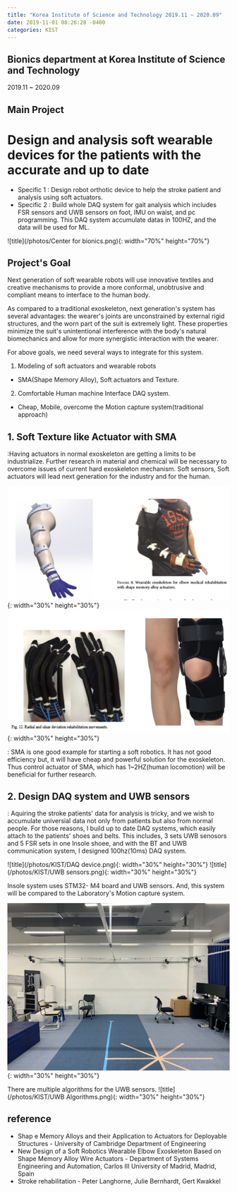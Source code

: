 ```yaml
---
title: "Korea Institute of Science and Technology 2019.11 ~ 2020.09"
date: 2019-11-01 08:26:28 -0400
categories: KIST
---
```


## Bionics department at Korea Institute of Science and Technology
2019.11 ~ 2020.09

## Main Project
# Design and analysis soft wearable devices for the patients with the accurate and up to date 
- Specific 1 :  Design robot orthotic device to help the stroke patient and analysis using soft actuators.
- Specific 2 :  Build whole DAQ system for gait analysis which includes FSR sensors and UWB sensors on foot, IMU on waist, and pc programming. This DAQ system accumulate datas in 100HZ, and the data will be used for ML.

![title](/photos/Center for bionics.png){: width="70%" height="70%"}

## Project's Goal
Next generation of soft wearable robots will use innovative textiles and creative mechanisms to provide a more conformal, unobtrusive and compliant means to interface to the human body.

As compared to a traditional exoskeleton, next generation's system has several advantages: the wearer's joints are unconstrained by external rigid structures, and the worn part of the suit is extremely light.  These properties minimize the suit's unintentional interference with the body's natural biomechanics and allow for more synergistic interaction with the wearer.

For above goals, we need several ways to integrate for this system.

1. Modeling of soft actuators and wearable robots
- SMA(Shape Memory Alloy), Soft actuators and Texture.

2. Comfortable Human machine Interface DAQ system.
- Cheap, Mobile, overcome the Motion capture system(traditional approach)


## 1. Soft Texture like Actuator with SMA
:Having actuators in normal exoskeleton are getting a limits to be industrialize. Further research in material and chemical will be necessary to overcome issues of current hard exoskeleton mechanism. Soft sensors, Soft actuators will lead next generation for the industry and for the human.

![title](/photos/kist_research1.png){: width="30%" height="30%"}
![title](/photos/kist_research2.png){: width="30%" height="30%"}

: SMA is one good example for starting a soft robotics. It has not good efficiency but, it will have cheap and powerful solution for the exoskeleton. Thus control actuator of SMA, which has 1~2HZ(human locomotion) will be beneficial for further research.

## 2. Design DAQ system and UWB sensors
: Aquiring the stroke patients' data for analysis is tricky, and we wish to accumulate universial data not only from patients but also from normal people. For those reasons, I build up to date DAQ systems, which easily attach to the patients' shoes and belts. This includes, 3 sets UWB senosors and 5 FSR sets in one Insole shoee, and with the BT and UWB communication system, I designed 100hz(10ms) DAQ system. 

![title](/photos/KIST/DAQ device.png){: width="30%" height="30%"}
![title](/photos/KIST/UWB sensors.png){: width="30%" height="30%"}

Insole system uses STM32- M4 board and UWB sensors. And, this system will be compared to the Laboratory's Motion capture system.

![title](/photos/KIST/Testbed.png){: width="30%" height="30%"}

There are multiple algorithms for the UWB sensors.
![title](/photos/KIST/UWB Algorithms.png){: width="30%" height="30%"}


## reference
- Shap e Memory Alloys and their Application to Actuators for Deployable Structures - University of Cambridge Department of Engineering
- New Design of a Soft Robotics Wearable Elbow Exoskeleton Based on Shape Memory Alloy Wire Actuators - Department of Systems Engineering and Automation, Carlos III University of Madrid, Madrid, Spain
- Stroke rehabilitation - Peter Langhorne, Julie Bernhardt, Gert Kwakkel
